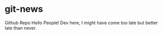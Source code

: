 # git-news
Github Repo
Hello People!
Dev here, I might have come too late but better late than never.
